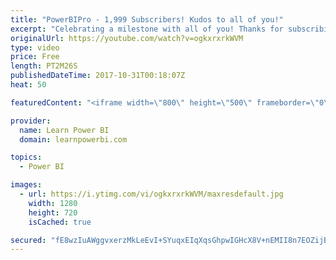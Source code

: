 ```yaml
---
title: "PowerBIPro - 1,999 Subscribers! Kudos to all of you!"
excerpt: "Celebrating a milestone with all of you! Thanks for subscribing. Keep me busy by asking all of your Power BI questions in comments or in the Live Talk Power BI sessions on Fridays.  ===Most Popular Playlists=== • Power BI Beginner Tutorial: https://goo.gl/KRRkPG • Ultimate Calendar: https://goo.gl/pyki4K"
originalUrl: https://youtube.com/watch?v=ogkxrxrkWVM
type: video
price: Free
length: PT2M26S
publishedDateTime: 2017-10-31T00:18:07Z
heat: 50

featuredContent: "<iframe width=\"800\" height=\"500\" frameborder=\"0\" src=\"https://www.youtube.com/embed/ogkxrxrkWVM\" allow=\"accelerometer; autoplay; encrypted-media; gyroscope; picture-in-picture\" allowfullscreen></iframe>"

provider:
  name: Learn Power BI
  domain: learnpowerbi.com

topics:
  - Power BI

images:
  - url: https://i.ytimg.com/vi/ogkxrxrkWVM/maxresdefault.jpg
    width: 1280
    height: 720
    isCached: true

secured: "fE8wzIuAWggvxerzMkLeEvI+SYuqxEIqXqsGhpwIGHcX8V+nEMII8n7EOZijBNV8J0lL2KNsU6DIVvg7oA0l17VpZbKcIJguXf3jZBnMCx3OELwocPnMP9GyJUCFX/hUhQvT5qcwMEFPGZDqW6E+XvLil29Ld40bo27GUv7Snoxf0CrVz886Ju3G1bzyAZCwkwvPZTQzqWq9ve+8gtKmI2maRZ4fwD6Cm7nrj+kybcOW6hiWVY2/l1XqNj8yFBSUd9UoW8I5DMHM6mDMTcdtuHB28PaNKpEvuyT9CxdTuFFue68VWmpS8rJOlFpBa5jGKQOh7H5NjhLSsAjKBHFZq3KmoN/9U+PS2C333EWVOqqfnA2/W33k7Eq6gdQRYA8ImFekq6XLwVdQGWDKslDUl7+nxHIq4mmkex5lznML6DE=;lIO5JymuwFT8y2DOHq3mrw=="
---
```


